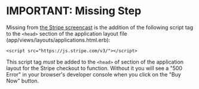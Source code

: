 # IMPORTANT: Missing Step

Missing from [the Stripe screencast](https://youtu.be/iZgYeyzEMj0) is the addition of the following script tag to the `<head>` section of the application layout file (app/views/layouts/applications.html.erb):

    <script src="https://js.stripe.com/v3/"></script>

This script tag *must* be added to the `<head>` of section of the application layout for the Stripe checkout to function. Without it you will see a "500 Error" in your browser's developer console when you click on the "Buy Now" button.
